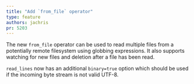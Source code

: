 ```yaml
---
title: "Add `from_file` operator"
type: feature
authors: jachris
pr: 5203
---
```


The new `from_file` operator can be used to read multiple files from a
potentially remote filesystem using globbing expressions. It also supports
watching for new files and deletion after a file has been read.

`read_lines` now has an additional `binary=true` option which should be used if
the incoming byte stream is not valid UTF-8.
